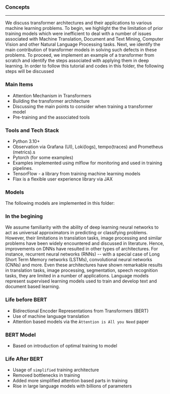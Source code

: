 ### Concepts

-----------------------------------------------

We discuss transformer architectures and their applications to various machine learning problems. To begin, we highlight the 
the limitation of prior training models which were inefficient to deal with a 
number of issues associated with Machine Translation, Document and Text Mining, Computer Vision 
and other Natural Language Processing tasks. Next, we identify the main contribution of transformer
models in solving such defects in these problems. 
To proceed, we implement an example of a transformer from scratch and identify the 
steps associated with applying them in deep learning.  In order to follow this tutorial and codes in this folder,
the following steps will be discussed

### Main Items
- Attention Mechanism in Transformers
- Building the transformer architecture
- Discussing the main points to consider when training a transformer model
- Pre-training and the associated tools

### Tools and Tech Stack

- Python 3.10+
- Observation via Grafana (UI), Loki(logs), tempo(traces) and Prometheus (metrics).s
- Pytorch (for some examples)
- Examples implemented using mlflow for monitoring and used in training pipelines.
- TensorFlow - a library from training machine learning models
- Flax is a  flexible user experience library via JAX

### Models

The following models are implemented in this folder:

### In the begining

We assume familiarity with the ability of deep learning neural networks to act as universal approximators  in predicting or classifying problems. However, their limitations in translation tasks, image processing and similar problems have been widely encountered and discussed in literature. 
Hence, improvements on DNNs have resulted in other types of architectures. For instance, recurrent neural networks (RNNs) -- with a special case of Long Short Term Memory networks (LSTMs), convolutional neural networks (CNNs) and more. Even these architectures have shown remarkable results in translation tasks, image processing, segmentation, speech recognition tasks, they are limited in a number of applications.
Language models represent supervised learning models used to train and develop text and document based learning.

### Life before BERT

- Bidirectional Encoder Representations from Transformers (BERT)
- Use of machine language translation
- Attention based models via the `Àttention is All you Need` paper

### BERT Model

- Based on introduction of optimal training to model

### Life After BERT

- Usage of `simplified` training architecture
- Removed bottlenecks in training
- Added more simplified attention based parts in training
- Rise in large language models with billions of parameters
